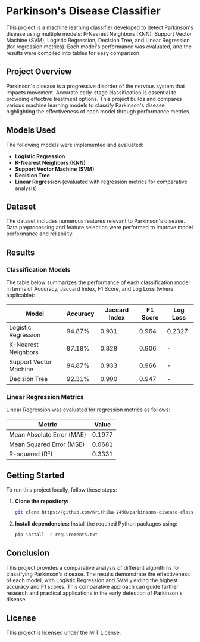 # Parkinson's Disease Classifier

This project is a machine learning classifier developed to detect Parkinson's disease using multiple models: K-Nearest Neighbors (KNN), Support Vector Machine (SVM), Logistic Regression, Decision Tree, and Linear Regression (for regression metrics). Each model's performance was evaluated, and the results were compiled into tables for easy comparison.

## Project Overview

Parkinson's disease is a progressive disorder of the nervous system that impacts movement. Accurate early-stage classification is essential to providing effective treatment options. This project builds and compares various machine learning models to classify Parkinson's disease, highlighting the effectiveness of each model through performance metrics.

## Models Used

The following models were implemented and evaluated:

- **Logistic Regression**
- **K-Nearest Neighbors (KNN)**
- **Support Vector Machine (SVM)**
- **Decision Tree**
- **Linear Regression** (evaluated with regression metrics for comparative analysis)

## Dataset

The dataset includes numerous features relevant to Parkinson's disease. Data preprocessing and feature selection were performed to improve model performance and reliability.

## Results

### Classification Models

The table below summarizes the performance of each classification model in terms of Accuracy, Jaccard Index, F1 Score, and Log Loss (where applicable):

| Model                   | Accuracy | Jaccard Index | F1 Score | Log Loss |
|-------------------------|----------|---------------|----------|----------|
| Logistic Regression     | 94.87%   | 0.931        | 0.964    | 0.2327   |
| K-Nearest Neighbors     | 87.18%   | 0.828        | 0.906    | -        |
| Support Vector Machine  | 94.87%   | 0.933        | 0.966    | -        |
| Decision Tree           | 92.31%   | 0.900        | 0.947    | -        |

### Linear Regression Metrics

Linear Regression was evaluated for regression metrics as follows:

| Metric                   | Value   |
|--------------------------|---------|
| Mean Absolute Error (MAE)| 0.1977  |
| Mean Squared Error (MSE) | 0.0681  |
| R-squared (R²)           | 0.3331  |

## Getting Started

To run this project locally, follow these steps:

1. **Clone the repository:**
   ```bash
   git clone https://github.com/Krithika-V490/parkinsons-disease-classifier.git
2. **Install dependencies:**
   Install the required Python packages using:
   ```bash
   pip install -r requirements.txt
## Conclusion

This project provides a comparative analysis of different algorithms for classifying Parkinson's disease. The results demonstrate the effectiveness of each model, with Logistic Regression and SVM yielding the highest accuracy and F1 scores. This comparative approach can guide further research and practical applications in the early detection of Parkinson's disease.

## License

This project is licensed under the MIT License.
   
